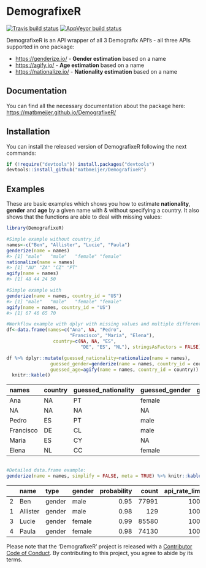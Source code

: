 
<!-- README.md is generated from README.Rmd. Please edit that file -->

# DemografixeR

<!-- badges: start -->

[![Travis build
status](https://travis-ci.org/matbmeijer/DemografixeR.svg?branch=master)](https://travis-ci.org/matbmeijer/DemografixeR)
[![AppVeyor build
status](https://ci.appveyor.com/api/projects/status/github/matbmeijer/DemografixeR?branch=master&svg=true)](https://ci.appveyor.com/project/matbmeijer/DemografixeR)
<!-- badges: end -->

DemografixeR is an API wrapper of all 3 Demografix API’s - all three
APIs supported in one package:

  - <https://genderize.io/> - **Gender estimation** based on a name
  - <https://agify.io/> - **Age estimation** based on a name
  - <https://nationalize.io/> - **Nationality estimation** based on a
    name

## Documentation

You can find all the necessary documentation about the package here:
<https://matbmeijer.github.io/DemografixeR/>

## Installation

You can install the released version of DemografixeR following the next
commands:

``` r
if (!require("devtools")) install.packages("devtools")
devtools::install_github("matbmeijer/DemografixeR")
```

## Examples

These are basic examples which shows you how to estimate
**nationality**, **gender** and **age** by a given name with & without
specifying a country. It also shows that the functions are able to deal
with missing values:

``` r
library(DemografixeR)

#Simple example without country_id
names<-c("Ben", "Allister", "Lucie", "Paula")
genderize(name = names)
#> [1] "male"   "male"   "female" "female"
nationalize(name = names)
#> [1] "AU" "ZA" "CZ" "PT"
agify(name = names)
#> [1] 48 44 24 50

#Simple example with
genderize(name = names, country_id = "US")
#> [1] "male"   "male"   "female" "female"
agify(name = names, country_id = "US")
#> [1] 67 46 65 70

#Workflow example with dplyr with missing values and multiple different countries
df<-data.frame(names=c("Ana", NA, "Pedro",
                       "Francisco", "Maria", "Elena"),
                 country=c(NA, NA, "ES",
                           "DE", "ES", "NL"), stringsAsFactors = FALSE)

df %>% dplyr::mutate(guessed_nationality=nationalize(name = names),
                guessed_gender=genderize(name = names, country_id = country),
                guessed_age=agify(name = names, country_id = country)) %>% 
  knitr::kable()
```

| names     | country | guessed\_nationality | guessed\_gender | guessed\_age |
| :-------- | :------ | :------------------- | :-------------- | -----------: |
| Ana       | NA      | PT                   | female          |           58 |
| NA        | NA      | NA                   | NA              |           NA |
| Pedro     | ES      | PT                   | male            |           69 |
| Francisco | DE      | CL                   | male            |           58 |
| Maria     | ES      | CY                   | NA              |           59 |
| Elena     | NL      | CC                   | female          |           69 |

``` r

#Detailed data.frame example:
genderize(name = names, simplify = FALSE, meta = TRUE) %>% knitr::kable()
```

|   | name     | type   | gender | probability | count | api\_rate\_limit | api\_rate\_remaining | api\_rate\_reset | api\_request\_timestamp |
| - | :------- | :----- | :----- | ----------: | ----: | ---------------: | -------------------: | ---------------: | :---------------------- |
| 2 | Ben      | gender | male   |        0.95 | 77991 |             1000 |                  490 |            29690 | 2020-04-13 15:45:10     |
| 1 | Allister | gender | male   |        0.98 |   129 |             1000 |                  490 |            29690 | 2020-04-13 15:45:10     |
| 3 | Lucie    | gender | female |        0.99 | 85580 |             1000 |                  490 |            29690 | 2020-04-13 15:45:10     |
| 4 | Paula    | gender | female |        0.98 | 74130 |             1000 |                  490 |            29690 | 2020-04-13 15:45:10     |

Please note that the ‘DemografixeR’ project is released with a
[Contributor Code of Conduct](CODE_OF_CONDUCT.md). By contributing to
this project, you agree to abide by its terms.
